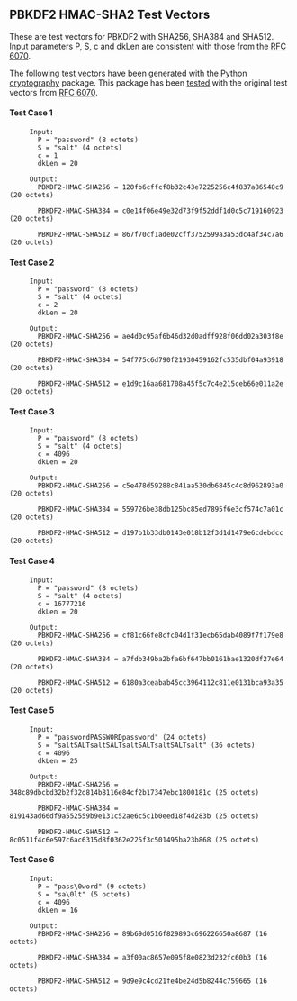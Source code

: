 ## PBKDF2 HMAC-SHA2 Test Vectors

These are test vectors for PBKDF2 with SHA256, SHA384 and SHA512. Input parameters P, S, c and dkLen are
consistent with those from the [RFC 6070](https://tools.ietf.org/html/rfc6070).

The following test vectors have been generated with the Python [cryptography](https://cryptography.io/en/latest/) package.
This package has been [tested](https://cryptography.io/en/latest/development/test-vectors/)
with the original test vectors from [RFC 6070](https://tools.ietf.org/html/rfc6070).


#### Test Case 1
```
     Input:
       P = "password" (8 octets)
       S = "salt" (4 octets)
       c = 1
       dkLen = 20

     Output:
       PBKDF2-HMAC-SHA256 = 120fb6cffcf8b32c43e7225256c4f837a86548c9 (20 octets)

       PBKDF2-HMAC-SHA384 = c0e14f06e49e32d73f9f52ddf1d0c5c719160923 (20 octets)

       PBKDF2-HMAC-SHA512 = 867f70cf1ade02cff3752599a3a53dc4af34c7a6 (20 octets)

```
#### Test Case 2
```
     Input:
       P = "password" (8 octets)
       S = "salt" (4 octets)
       c = 2
       dkLen = 20

     Output:
       PBKDF2-HMAC-SHA256 = ae4d0c95af6b46d32d0adff928f06dd02a303f8e (20 octets)

       PBKDF2-HMAC-SHA384 = 54f775c6d790f21930459162fc535dbf04a93918 (20 octets)

       PBKDF2-HMAC-SHA512 = e1d9c16aa681708a45f5c7c4e215ceb66e011a2e (20 octets)

```
#### Test Case 3
```
     Input:
       P = "password" (8 octets)
       S = "salt" (4 octets)
       c = 4096
       dkLen = 20

     Output:
       PBKDF2-HMAC-SHA256 = c5e478d59288c841aa530db6845c4c8d962893a0 (20 octets)

       PBKDF2-HMAC-SHA384 = 559726be38db125bc85ed7895f6e3cf574c7a01c (20 octets)

       PBKDF2-HMAC-SHA512 = d197b1b33db0143e018b12f3d1d1479e6cdebdcc (20 octets)
```
#### Test Case 4
```
     Input:
       P = "password" (8 octets)
       S = "salt" (4 octets)
       c = 16777216
       dkLen = 20

     Output:
       PBKDF2-HMAC-SHA256 = cf81c66fe8cfc04d1f31ecb65dab4089f7f179e8 (20 octets)

       PBKDF2-HMAC-SHA384 = a7fdb349ba2bfa6bf647bb0161bae1320df27e64 (20 octets)

       PBKDF2-HMAC-SHA512 = 6180a3ceabab45cc3964112c811e0131bca93a35 (20 octets)

```
#### Test Case 5
```
     Input:
       P = "passwordPASSWORDpassword" (24 octets)
       S = "saltSALTsaltSALTsaltSALTsaltSALTsalt" (36 octets)
       c = 4096
       dkLen = 25

     Output:
       PBKDF2-HMAC-SHA256 = 348c89dbcbd32b2f32d814b8116e84cf2b17347ebc1800181c (25 octets)

       PBKDF2-HMAC-SHA384 = 819143ad66df9a552559b9e131c52ae6c5c1b0eed18f4d283b (25 octets)

       PBKDF2-HMAC-SHA512 = 8c0511f4c6e597c6ac6315d8f0362e225f3c501495ba23b868 (25 octets)
```
#### Test Case 6
```
     Input:
       P = "pass\0word" (9 octets)
       S = "sa\0lt" (5 octets)
       c = 4096
       dkLen = 16

     Output:
       PBKDF2-HMAC-SHA256 = 89b69d0516f829893c696226650a8687 (16 octets)

       PBKDF2-HMAC-SHA384 = a3f00ac8657e095f8e0823d232fc60b3 (16 octets)

       PBKDF2-HMAC-SHA512 = 9d9e9c4cd21fe4be24d5b8244c759665 (16 octets)
```
